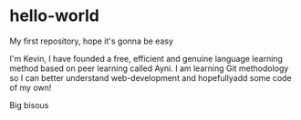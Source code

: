 # hello-world
My first repository, hope it's gonna be easy

I'm Kevin, I have founded a free, efficient and genuine language learning method based on peer learning called Ayni. I am learning Git methodology so I can better understand web-development and hopefullyadd some code of my own!

Big bisous
